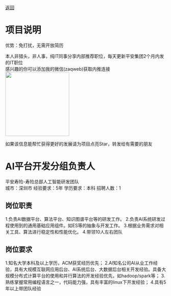 [返回](../../)

# 项目说明

优势：免打扰，无需开放简历

本人非猎头，非人事，纯IT同事分享内部推荐职位，每天更新平安集团2个月内发的IT职位  
感兴趣的你可以添加我的微信(zaqweb)获取内推连接  
<img src="https://github.com/zaqweb/PA-IT-JOBS/blob/master/WechatICode.jpeg"  height="200" width="200">

如果该信息能帮忙获得更好的发展请为项目点亮Star，转发给有需要的朋友

# AI平台开发分组负责人
平安寿险-寿险总部人工智能研发团队  
城市：深圳市 经验要求：5年 学历要求：本科  招聘人数：1

## 岗位职责
1.负责AI数据平台、算法平台、知识图谱平台等的研发工作。
2.负责AI系统研发过程使用到的通用基础应用组件。如ES等的抽象与开发工作。
3.根据业务需求对相关工具、算法进行稳定性和性能优化。
4.带领10人左右团队

## 岗位要求
1.知名大学本科及以上学历，ACM获奖经历优先；
2.AI知名公司AI从业工作经验，具有大规模互联网应用后台、AI系统后台、大数据后台相关开发经验。具备大规模分布式计算平台的使用和并行算法的开发经验优先，如hadoop/spark等；
3.熟练掌握常用编程语言之一，代码能力强，具有丰富的linux下开发经验；
4.具有5年以上带团队经验




